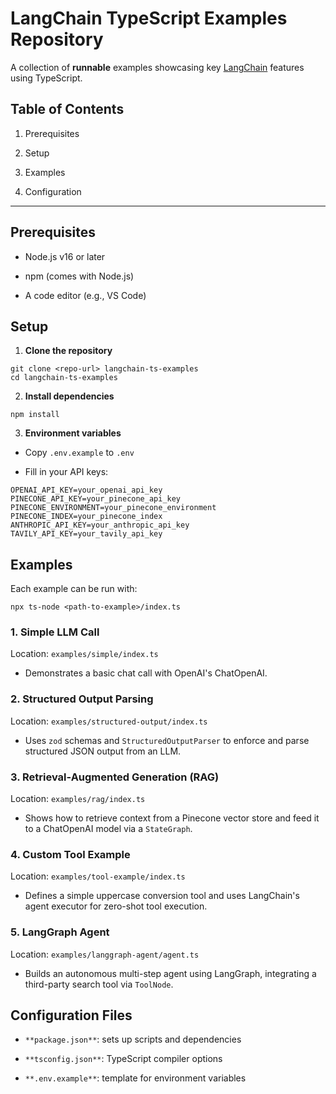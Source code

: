 LangChain TypeScript Examples Repository
========================================

A collection of **runnable** examples showcasing key [LangChain](https://github.com/langchain-ai/langchain) features using TypeScript.

Table of Contents
-----------------

1.  Prerequisites

2.  Setup

3.  Examples

4.  Configuration

* * * * *

Prerequisites
-------------

-   Node.js v16 or later

-   npm (comes with Node.js)

-   A code editor (e.g., VS Code)

Setup
-----

1.  **Clone the repository**

```
git clone <repo-url> langchain-ts-examples
cd langchain-ts-examples
```

2.  **Install dependencies**

```
npm install
```

3.  **Environment variables**

-   Copy `.env.example` to `.env`

-   Fill in your API keys:

```
OPENAI_API_KEY=your_openai_api_key
PINECONE_API_KEY=your_pinecone_api_key
PINECONE_ENVIRONMENT=your_pinecone_environment
PINECONE_INDEX=your_pinecone_index
ANTHROPIC_API_KEY=your_anthropic_api_key
TAVILY_API_KEY=your_tavily_api_key
```

Examples
--------

Each example can be run with:

```
npx ts-node <path-to-example>/index.ts
```

### 1\. Simple LLM Call

Location: `examples/simple/index.ts`

-   Demonstrates a basic chat call with OpenAI's ChatOpenAI.

### 2\. Structured Output Parsing

Location: `examples/structured-output/index.ts`

-   Uses `zod` schemas and `StructuredOutputParser` to enforce and parse structured JSON output from an LLM.

### 3\. Retrieval-Augmented Generation (RAG)

Location: `examples/rag/index.ts`

-   Shows how to retrieve context from a Pinecone vector store and feed it to a ChatOpenAI model via a `StateGraph`.

### 4\. Custom Tool Example

Location: `examples/tool-example/index.ts`

-   Defines a simple uppercase conversion tool and uses LangChain's agent executor for zero-shot tool execution.

### 5\. LangGraph Agent

Location: `examples/langgraph-agent/agent.ts`

-   Builds an autonomous multi-step agent using LangGraph, integrating a third-party search tool via `ToolNode`.

Configuration Files
-------------------

-   `**package.json**`: sets up scripts and dependencies

-   `**tsconfig.json**`: TypeScript compiler options

-   `**.env.example**`: template for environment variables